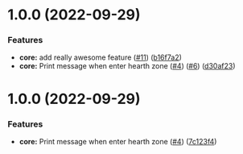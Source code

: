 # 1.0.0 (2022-09-29)


### Features

* **core:** add really awesome feature ([#11](https://github.com/Kozoaku/test-semrel-bw/issues/11)) ([b16f7a2](https://github.com/Kozoaku/test-semrel-bw/commit/b16f7a24eca565eac9cc392fb2b049e0b6a3695c))
* **core:** Print message when enter hearth zone ([#4](https://github.com/Kozoaku/test-semrel-bw/issues/4)) ([#6](https://github.com/Kozoaku/test-semrel-bw/issues/6)) ([d30af23](https://github.com/Kozoaku/test-semrel-bw/commit/d30af23f62a94752562a6ab6856d6a02d644e112))

# 1.0.0 (2022-09-29)


### Features

* **core:** Print message when enter hearth zone ([#4](https://github.com/Kozoaku/test-semrel-bw/issues/4)) ([7c123f4](https://github.com/Kozoaku/test-semrel-bw/commit/7c123f442e237d5219633cdf3323ca6cbb77ecc8))
